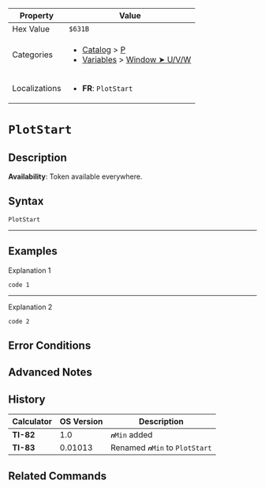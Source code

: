 | Property      | Value |
|---------------|-------|
| Hex Value     | `$631B`|
| Categories    | <ul><li>[Catalog](<../categories/Catalog.md>) > [P](<../categories/Catalog.md#P>)</li><li>[Variables](<../categories/Variables.md>) > [Window ➤ U/V/W](<../categories/Variables.md#Window ➤ U/V/W>)</li></ul> |
| Localizations | <ul><li><b>FR</b>: `PlotStart`</li></ul> |

# `PlotStart`

## Description



<b>Availability</b>: Token available everywhere.

## Syntax
`PlotStart`

<hr>

## Examples

Explanation 1
```ti-basic
code 1
```
---
Explanation 2
```ti-basic
code 2
```

## Error Conditions


## Advanced Notes


## History
| Calculator | OS Version | Description |
|------------|------------|-------------|
| <b>TI-82</b> | 1.0 | `𝒏Min` added |
| <b>TI-83</b> | 0.01013 | Renamed `𝒏Min` to `PlotStart`

## Related Commands

